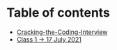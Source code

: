 # Table of contents

* [Cracking-the-Coding-Interview](README.md)
* [Class 1 -&gt; 17 July 2021](class-1-greater-than-17-july-2021.md)


